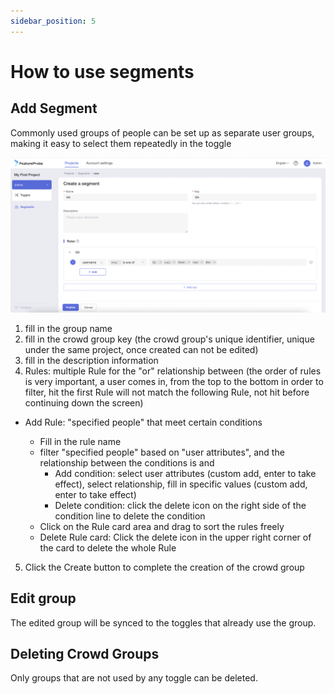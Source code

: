 ```yaml
---
sidebar_position: 5
---
```


# How to use segments

## Add Segment
Commonly used groups of people can be set up as separate user groups, making it easy to select them repeatedly in the toggle

![segment screenshot](/segment_en.png)

1. fill in the group name
2. fill in the crowd group key (the crowd group's unique identifier, unique under the same project, once created can not be edited)
3. fill in the description information
4. Rules: multiple Rule for the "or" relationship between (the order of rules is very important, a user comes in, from the top to the bottom in order to filter, hit the first Rule will not match the following Rule, not hit before continuing down the screen)

  - Add Rule: "specified people" that meet certain conditions
 
    + Fill in the rule name
    + filter "specified people" based on "user attributes", and the relationship between the conditions is and
      * Add condition: select user attributes (custom add, enter to take effect), select relationship, fill in specific values (custom add, enter to take effect)
      * Delete condition: click the delete icon on the right side of the condition line to delete the condition
    + Click on the Rule card area and drag to sort the rules freely
    + Delete Rule card: Click the delete icon in the upper right corner of the card to delete the whole Rule

5. Click the Create button to complete the creation of the crowd group


## Edit group
The edited group will be synced to the toggles that already use the group.

## Deleting Crowd Groups
Only groups that are not used by any toggle can be deleted.

